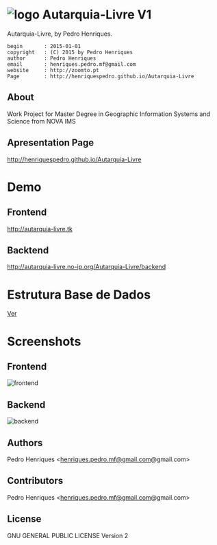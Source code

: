 
![logo](http://www.novaims.unl.pt/images/Logo.png "Autarquia-Livre") Autarquia-Livre V1
================================================================

Autarquia-Livre, by Pedro Henriques.

    begin       : 2015-01-01
    copyright   : (C) 2015 by Pedro Henriques
    author      : Pedro Henriques
    email       : henriques.pedro.mf@gmail.com
    website     : http://zoomto.pt
    Page        : http://henriquespedro.github.io/Autarquia-Livre

About
-------
Work Project for Master Degree in Geographic Information Systems and Science from NOVA IMS

Apresentation Page
-------
http://henriquespedro.github.io/Autarquia-Livre


Demo
================================================================
Frontend
-------
http://autarquia-livre.tk

Backtend
-------
http://autarquia-livre.no-ip.org/Autarquia-Livre/backend

Estrutura Base de Dados
================================================================
[Ver](autarquia_livre.sql)

Screenshots
================================================================
Frontend
-------
![frontend](http://zoomto.pt/github/frontend.png)

Backend
-------
![backend](http://zoomto.pt/github/backend.png)

Authors
-------
Pedro Henriques <henriques.pedro.mf@gmail.com@gmail.com>

Contributors
--------------
Pedro Henriques <henriques.pedro.mf@gmail.com@gmail.com>

License
-------
GNU GENERAL PUBLIC LICENSE Version 2
